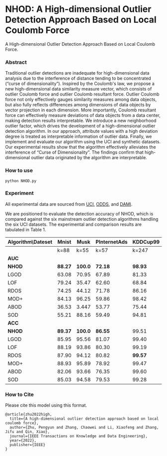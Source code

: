 # NHOD: A High-dimensional Outlier Detection Approach Based on Local Coulomb Force

A High-dimensional Outlier Detection Approach Based on Local Coulomb Force.

### Abstract
Traditional outlier detections are inadequate for high-dimensional data analysis due to the interference of distance tending to be concentrated (“curse of dimensionality”). Inspired by the Coulomb's law, we propose a new high-dimensional data similarity measure vector, which consists of outlier Coulomb force and outlier Coulomb resultant force. Outlier Coulomb force not only effectively gauges similarity measures among data objects, but also fully reflects differences among dimensions of data objects by vector projection in each dimension. More importantly, Coulomb resultant force can effectively measure deviations of data objects from a data center, making detection results interpretable. We introduce a new neighborhood outlier factor, which drives the development of a high-dimensional outlier detection algorithm. In our approach, attribute values with a high deviation degree is treated as interpretable information of outlier data. Finally, we implement and evaluate our algorithm using the UCI and synthetic datasets. Our experimental results show that the algorithm effectively alleviates the interference of “Curse of Dimensionality”. The findings confirm that high-dimensional outlier data originated by the algorithm are interpretable.

### How to use
```
python NHOD.py
```

### Experiment
All experimental data are sourced from [UCI](https://archive.ics.uci.edu/), [ODDS](https://odds.cs.stonybrook.edu/), and [DAMI](https://www.dbs.ifi.lmu.de/research/outlier-evaluation/DAMI/).

We are positioned to evaluate the detection accuracy of NHOD, which is compared against the six mainstream outlier detection algorithms handling the six UCI datasets. The experimental and comparison results are tabulated in Table 1.



|Algorithm\Dateset|Mnist|Musk|PInternetAds|KDDCup99|Arrhythmia|HAPT|
|----|----|----|----|----|----|----|
||k=88 |k=55|k=57|k=247 | k=21 |  k=105|
|**AUC**| | | | | | |
|**NHOD**|**88.27**|**100.0**|**72.18**|**98.93**|**81.33**|**97.21**|
|LGOD	|63.08	|70.95|67.89	|81.33	|69.96	|80.09|
|LOF	|79.24	|35.47	|62.60	|68.84	|75.92	|53.25|
|RDOS	|74.25	|44.12	|71.78	|86.16	|76.41	|66.13|
|MOD+	|84.13	|96.25	|59.86	|98.42	|79.70	|94.92|
|ABOD	|36.53	|3.447	|53.77	|75.44	|76.84	|92.73|
|SOD	|55.21	|88.16	|59.49	|94.81	|71.20	|89.97|
|**ACC**| | | | | | |
|**NHOD**	|**89.37**|**100.0**|**86.55**|99.51|**84.96**|**95.70**|
|LGOD	|85.95	|95.56	|81.07	|99.40	|81.42	|93.41|
|LOF	|88.19	|93.86	|80.30	|99.19	|83.19  |90.92|
|RDOS	|87.90	|94.12	|80.82	|**99.57**	|83.19	|92.19|
|MOD+	|88.93	|95.89	|78.92	|99.47	|84.96	|95.17|
|ABOD	|82.06	|93.66	|76.35	|99.60  |77.53	|94.22|
|SOD	|85.03	|94.58	|79.53	|99.28	|80.53	|93.38|


### How to Cite
Please cite this model using this format.

```
@article{zhu2022high,
  title={A high-dimensional outlier detection approach based on local coulomb force},
  author={Zhu, Pengyun and Zhang, Chaowei and Li, Xiaofeng and Zhang, Jifu and Qin, Xiao},
  journal={IEEE Transactions on Knowledge and Data Engineering},
  year={2022},
  publisher={IEEE}
}
```

